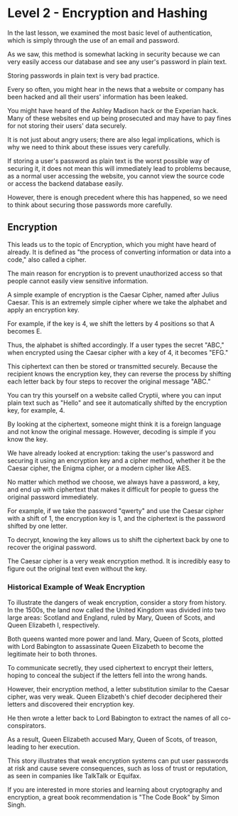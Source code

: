 # Level 2 - Encryption and Hashing

In the last lesson, we examined the most basic level of authentication, which is simply through the use of an email and password.

As we saw, this method is somewhat lacking in security because we can very easily access our database and see any user's password in plain text.

Storing passwords in plain text is very bad practice.

Every so often, you might hear in the news that a website or company has been hacked and all their users' information has been leaked.

You might have heard of the Ashley Madison hack or the Experian hack. Many of these websites end up being prosecuted and may have to pay fines for not storing their users' data securely.

It is not just about angry users; there are also legal implications, which is why we need to think about these issues very carefully.

If storing a user's password as plain text is the worst possible way of securing it, it does not mean this will immediately lead to problems because, as a normal user accessing the website, you cannot view the source code or access the backend database easily.

However, there is enough precedent where this has happened, so we need to think about securing those passwords more carefully.

## Encryption

This leads us to the topic of Encryption, which you might have heard of already. It is defined as "the process of converting information or data into a code," also called a cipher.

The main reason for encryption is to prevent unauthorized access so that people cannot easily view sensitive information.

A simple example of encryption is the Caesar Cipher, named after Julius Caesar. This is an extremely simple cipher where we take the alphabet and apply an encryption key.

For example, if the key is 4, we shift the letters by 4 positions so that A becomes E.

Thus, the alphabet is shifted accordingly. If a user types the secret "ABC," when encrypted using the Caesar cipher with a key of 4, it becomes "EFG."

This ciphertext can then be stored or transmitted securely. Because the recipient knows the encryption key, they can reverse the process by shifting each letter back by four steps to recover the original message "ABC."

You can try this yourself on a website called Cryptii, where you can input plain text such as "Hello" and see it automatically shifted by the encryption key, for example, 4.

By looking at the ciphertext, someone might think it is a foreign language and not know the original message. However, decoding is simple if you know the key.

We have already looked at encryption: taking the user's password and securing it using an encryption key and a cipher method, whether it be the Caesar cipher, the Enigma cipher, or a modern cipher like AES.

No matter which method we choose, we always have a password, a key, and end up with ciphertext that makes it difficult for people to guess the original password immediately.

For example, if we take the password "qwerty" and use the Caesar cipher with a shift of 1, the encryption key is 1, and the ciphertext is the password shifted by one letter.

To decrypt, knowing the key allows us to shift the ciphertext back by one to recover the original password.

The Caesar cipher is a very weak encryption method. It is incredibly easy to figure out the original text even without the key.

### Historical Example of Weak Encryption

To illustrate the dangers of weak encryption, consider a story from history. In the 1500s, the land now called the United Kingdom was divided into two large areas: Scotland and England, ruled by Mary, Queen of Scots, and Queen Elizabeth I, respectively.

Both queens wanted more power and land. Mary, Queen of Scots, plotted with Lord Babington to assassinate Queen Elizabeth to become the legitimate heir to both thrones.

To communicate secretly, they used ciphertext to encrypt their letters, hoping to conceal the subject if the letters fell into the wrong hands.

However, their encryption method, a letter substitution similar to the Caesar cipher, was very weak. Queen Elizabeth's chief decoder deciphered their letters and discovered their encryption key.

He then wrote a letter back to Lord Babington to extract the names of all co-conspirators.

As a result, Queen Elizabeth accused Mary, Queen of Scots, of treason, leading to her execution.

This story illustrates that weak encryption systems can put user passwords at risk and cause severe consequences, such as loss of trust or reputation, as seen in companies like TalkTalk or Equifax.

If you are interested in more stories and learning about cryptography and encryption, a great book recommendation is "The Code Book" by Simon Singh.
